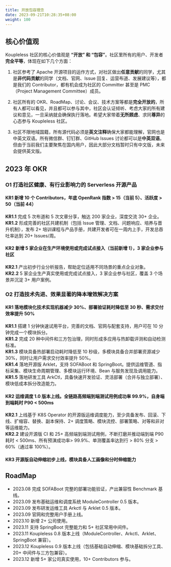 ```yaml
---
title: 开放包容理念
date: 2023-09-21T10:28:35+08:00
weight: 100
---
```


## 核心价值观
Koupleless 社区的核心价值观是 **“开放” 和 “包容”**。社区里所有的用户、开发者**完全平等**，体现在如下几个方面：

1. 社区参考了 Apache 开源项目的运作方式，对社区做出**任意贡献**的同学，尤其是**非代码贡献**的同学（文档、官网、Issue 回复、运营布道、发展建议等），都是我们的 Contributor，都有机会成为社区的 Committer 甚至是 PMC（Project Management Committee）成员。

2. 社区所有的 OKR、RoadMap、讨论、会议、技术方案等都是**完全开放的**，所有人都可以看见，并且都可以参与其中，社区会认证倾听、考虑大家的所有建议和意见，一旦采纳就会确保执行落地。希望大家带着**无所顾虑**、求同**尊异**的心态参与 Koupleless 社区。

3. 社区不限地域国籍，所有源代码必须是**英文注释**确保大家都能理解，官网也是中英文双语。所有微信群、钉钉群、GitHub Issues 讨论都可以是**中英双语**。但由于当前我们主要聚焦在国内用户，因此大部分文档暂时只有中文版，未来会提供英文版。

## 2023 年 OKR
### O1  打造社区健康、有行业影响力的 Serverless 开源产品
#### KR1  新增 10 个 Contributors，年底 OpenRank 指数 > 15（当前 5）、活跃度 > 50（当前 44）
**KR1.1**  完成 5 次布道和 5 次文章分享，触达 200 家企业，深度交流 30+ 企业。<br />
**KR1.2**  形成完善的社区共建机制（包括 Issue 管理、文档、问题响应、培养与晋升机制），发布 2+ 培训课程与产品手册，共建开发者可在一周内上手，开发总吞吐率达到 20+ Issues/周。

#### KR2  新增 5 家企业在生产环境使用或完成试点接入（当前新增 1），3 家企业参与社区
**KR2.1**  产出初步行业分析报告，帮助定位适用不同场景的重点企业对象。<br />
**KR2.2**  5 家企业生产真实使用或完成试点接入，3 家企业参与社区，覆盖 3 个场景并沉淀 3+ 用户案例。


### O2  打造技术先进、效果显著的降本增效解决方案

#### KR1  落地模块化技术实现机器减少 30%、部署验证耗时降低至 30 秒、需求交付效率提升 50%
**KR1.1**  搭建 1 分钟快速试用平台，完善的文档、官网与配套支持，用户可在 10 分钟完成一个模块拆分。<br />
**KR1.2**  完成 20 种中间件和三方包治理，同时形成多应用与热卸载评测和自动检测标准。<br />
**KR1.3**  模块具备热部署启动耗时降低至 10 秒级，多模块具备合并部署资源减少 30%，同时让用户需求交付效率提升 50%。<br />
**KR1.4**  落地开源版 Arklet，支持 SOFABoot 和 SpringBoot。提供运维管道、指标采集、模块生命周期管理、多模块运行环境、Bean 与服务发现及调用能力。<br />
**KR1.5**  落地研发工具 ArkCtl，具备快速开发验证、灵活部署（合并与独立部署）、模块低成本拆分改造能力。

#### KR2  运维调度 1.0 版本上线。全链路高频端到端测试用例成功率 99.9%，自身端到端耗时 P90 < 500ms
**KR2.1**  上线基于 K8S Operator 的开源版运维调度能力，至少具备发布、回滚、下线、扩缩容、替换、副本保持、2+ 调度策略、模块流控、部署策略、对等和非对等运维能力。<br />
**KR2.2**  建设开源版 CI 和 25+ 高频端到端测试用例，不断打磨并推动端到端 P90 耗时 < 500ms、所有预演成功率> 99.9%、单测覆盖率达到行 > 80% 分支 > 60%（通过率 100%）。

#### KR3  开源版**自动伸缩初步**上线，模块具备人工画像和分时伸缩能力


## RoadMap

- 2023.08  完成 SOFABoot 完整的部署功能验证，产出兼容性 Benchmark 基线。
- 2023.09  发布基础运维和调度系统 ModuleController 0.5 版本。
- 2023.09  发布研发运维工具 Arkctl 与 Arklet 0.5 版本。
- 2023.09  官网和完整用户手册上线。
- 2023.10  新增 2+ 公司使用。
- 2023.11  支持 SpringBoot 完整能力和 5+ 社区常用中间件。
- 2023.11  Koupleless 0.8 版本上线（ModuleController、Arkctl、Arklet、SpringBoot 兼容）。
- 2023.12  Koupleless 0.9 版本上线（包括基础自动伸缩、模块基础拆分工具、20+ 中间件与三方包兼容）。
- 2023.12  新增 5+ 家公司真实使用，10+ Contributors 参与。


<br/>
<br/>